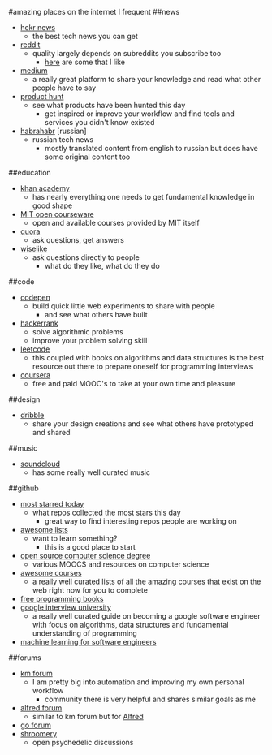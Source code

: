 #amazing places on the internet I frequent
##news
- [hckr news](http://hckrnews.com/)
	- the best tech news you can get
- [reddit](http://www.reddit.com/)
	- quality largely depends on subreddits you subscribe too
		- [here](https://github.com/nikitavoloboev/awesome-reddit) are some that I like
- [medium](https://medium.com/browse/top)
	- a really great platform to share your knowledge and read what other people have to say
- [product hunt](https://www.producthunt.com)
	- see what products have been hunted this day 
		- get inspired or improve your workflow and find tools and services you didn't know existed
- [habrahabr](http://habrahabr.ru/top/) [russian] 
	- russian tech news
		- mostly translated content from english to russian but does have some original content too

##education
- [khan academy](http://www.khanacademy.org/)
	- has nearly everything one needs to get fundamental knowledge in good shape
- [MIT open courseware](http://ocw.mit.edu/courses/)
	- open and available courses provided by MIT itself
- [quora](https://www.quora.com)
	- ask questions, get answers
- [wiselike](https://wiselike.com)
	- ask questions directly to people 
		- what do they like, what do they do

##code
- [codepen](http://codepen.io/)
	- build quick little web experiments to share with people
		- and see what others have built
- [hackerrank](https://www.hackerrank.com)
	- solve algorithmic problems
	- improve your problem solving skill
- [leetcode](https://leetcode.com/)
	- this coupled with books on algorithms and data structures is the best resource out there to prepare oneself for programming interviews
- [coursera](https://www.coursera.org)
	- free and paid MOOC's to take at your own time and pleasure

##design
- [dribble](https://dribbble.com/shots)
	- share your design creations and see what others have prototyped and shared

##music
- [soundcloud](https://soundcloud.com/stream)
	- has some really well curated music

##github
- [most starred today](https://github.com/trending)
	- what repos collected the most stars this day
		- great way to find interesting repos people are working on
- [awesome lists](https://github.com/sindresorhus/awesome)
	- want to learn something?
		- this is a good place to start
- [open source computer science degree](https://github.com/open-source-society/computer-science-and-engineering#introduction)
	- various MOOCS and resources on computer science
- [awesome courses](https://github.com/prakhar1989/awesome-courses)
	- a really well curated lists of all the amazing courses that exist on the web right now for you to complete
- [free programming books](https://github.com/vhf/free-programming-books/blob/master/free-programming-books.md)
- [google interview university](https://github.com/jwasham/google-interview-university)
	- a really well curated guide on becoming a google software engineer with focus on algorithms, data structures and fundamental understanding of programming
- [machine learning for software engineers](https://github.com/ZuzooVn/machine-learning-for-software-engineers)

##forums
- [km forum](https://forum.keyboardmaestro.com/latest)
	- I am pretty big into automation and improving my own personal workflow
		- community there is very helpful and shares similar goals as me
- [alfred forum](http://www.alfredforum.com/)
	- similar to km forum but for [Alfred](https://www.alfredapp.com)
- [go forum](https://forum.golangbridge.org/)
- [shroomery](https://www.shroomery.org/)
	- open psychedelic discussions

